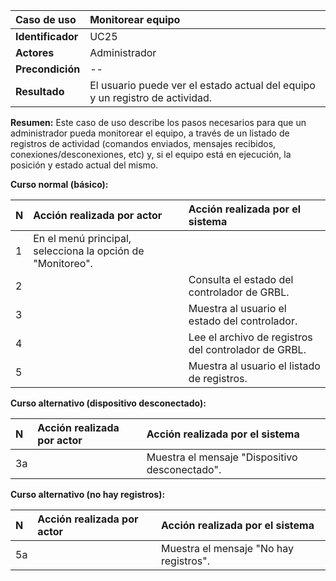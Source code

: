 | **Caso de uso**   | **Monitorear equipo**                                                        |
| :---------------- | :--------------------------------------------------------------------------- |
| **Identificador** | UC25                                                                         |
| **Actores**       | Administrador                                                                |
| **Precondición**  | --                                                                           |
| **Resultado**     | El usuario puede ver el estado actual del equipo y un registro de actividad. |

**Resumen:**
Este caso de uso describe los pasos necesarios para que un administrador pueda monitorear el equipo, a través de un listado de registros de actividad (comandos enviados, mensajes recibidos, conexiones/desconexiones, etc) y, si el equipo está en ejecución, la posición y estado actual del mismo.

**Curso normal (básico):**

| **N** | **Acción realizada por actor**                             | **Acción realizada por el sistema**                  |
| :---- | :--------------------------------------------------------- | :--------------------------------------------------- |
| 1     | En el menú principal, selecciona la opción de "Monitoreo". |                                                      |
| 2     |                                                            | Consulta el estado del controlador de GRBL.          |
| 3     |                                                            | Muestra al usuario el estado del controlador.        |
| 4     |                                                            | Lee el archivo de registros del controlador de GRBL. |
| 5     |                                                            | Muestra al usuario el listado de registros.          |

**Curso alternativo (dispositivo desconectado):**

| **N** | **Acción realizada por actor** | **Acción realizada por el sistema**            |
| :---- | :----------------------------- | :--------------------------------------------- |
| 3a    |                                | Muestra el mensaje "Dispositivo desconectado". |

**Curso alternativo (no hay registros):**

| **N** | **Acción realizada por actor** | **Acción realizada por el sistema**    |
| :---- | :----------------------------- | :------------------------------------- |
| 5a    |                                | Muestra el mensaje "No hay registros". |
